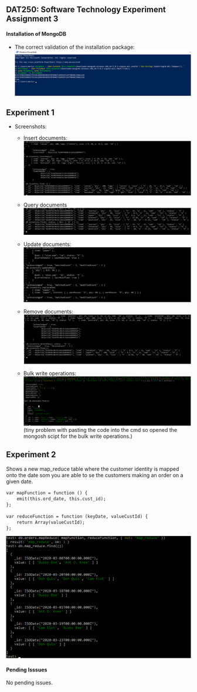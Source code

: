 ## DAT250: Software Technology Experiment Assignment 3


#### Installation of MongoDB

* The correct validation of the installation package:
![screenshot](img/img3.1.png)




Experiment 1
  ---
* Screenshots:
    * Insert documents:
    ![screenshot](img/img3.2.png)
    
    * Query documents
    ![screenshot](img/img3.3.png)
    
    * Update documents:
    ![screenshot](img/img3.4.png)
    
    * Remove documents:
    ![screenshot](img/img3.5.png)
    
    * Bulk write operations:
    ![screenshot](img/img3.6.png)
    (tiny problem with pasting the code into the cmd so opened the mongosh scipt for the bulk write operations.)
    
    

Experiment 2    
  ---
  Shows a new map_reduce table where the customer identity is mapped onto the date som you are able to se the customers making an order on a given date.
    
    var mapFunction = function () {
        emit(this.ord_date, this.cust_id); 
    };
    
    var reduceFunction = function (keyDate, valueCustId) { 
        return Array(valueCustId); 
    };
  
  ![screenshot](img/img3.7.png)
  


#### Pending Isssues
No pending issues.